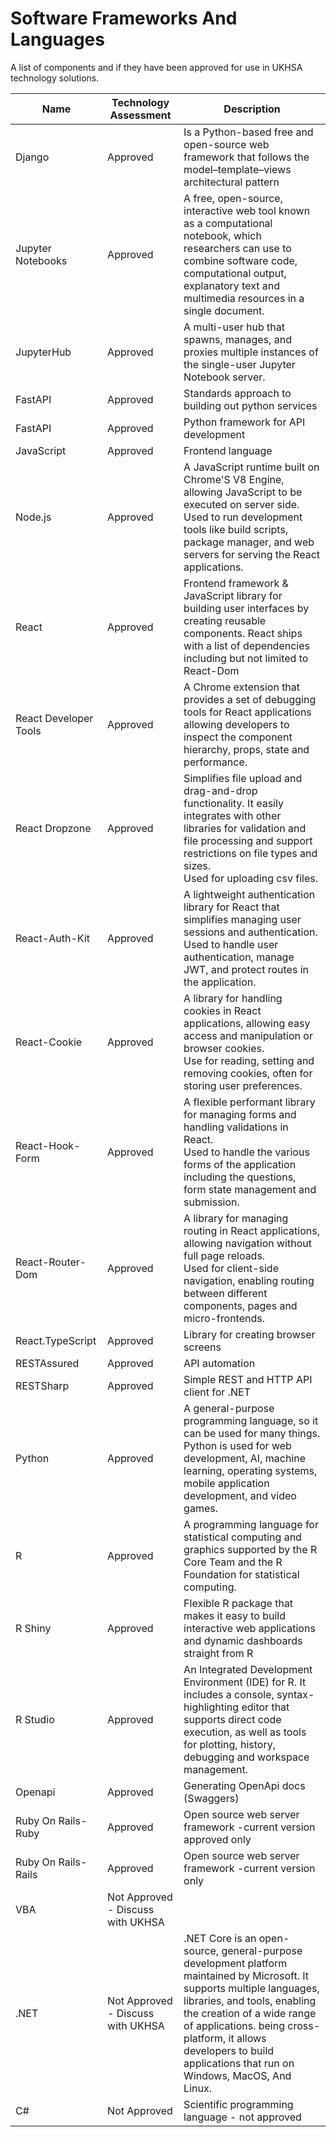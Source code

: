 # Software Frameworks And Languages

A list of components and if they have been approved for use in UKHSA technology solutions.

| Name | Technology Assessment | Description |
| - | - | - |
| Django | Approved | Is a Python-based free and open-source web framework that follows the model–template–views architectural pattern |
| Jupyter Notebooks | Approved | A free, open-source, interactive web tool known as a computational notebook, which researchers can use to combine software code, computational output, explanatory text and multimedia resources in a single document. |
| JupyterHub | Approved | A multi-user hub that spawns, manages, and proxies multiple instances of the single-user Jupyter Notebook server. |
| FastAPI | Approved | Standards approach to building out python services |
| FastAPI | Approved | Python framework for API development |
| JavaScript | Approved | Frontend language |
| Node.js | Approved | A JavaScript runtime built on Chrome'S V8 Engine, allowing JavaScript to be executed on server side.<br>Used to run development tools like build scripts, package manager, and web servers for serving the React applications. |
| React | Approved | Frontend framework & JavaScript library for building user interfaces by creating reusable components. React ships with a list of dependencies including but not limited to React-Dom |
| React Developer Tools | Approved | A Chrome extension that provides a set of debugging tools for React applications allowing developers to inspect the component hierarchy, props, state and performance. |
| React Dropzone | Approved | Simplifies file upload and drag-and-drop functionality. It easily integrates with other libraries for validation and file processing and support restrictions on file types and sizes.<br>Used for uploading csv files. |
| React-Auth-Kit | Approved | A lightweight authentication library for React that simplifies managing user sessions and authentication.<br>Used to handle user authentication, manage JWT, and protect routes in the application. |
| React-Cookie | Approved | A library for handling cookies in React applications, allowing easy access and manipulation or browser cookies.<br>Use for reading, setting and removing cookies, often for storing user preferences. |
| React-Hook-Form | Approved | A flexible performant library for managing forms and handling validations in React.<br>Used to handle the various forms of the application including the questions, form state management and submission. |
| React-Router-Dom | Approved | A library for managing routing in React applications, allowing navigation without full page reloads.<br>Used for client-side navigation, enabling routing between different components, pages and micro-frontends. |
| React.TypeScript | Approved | Library for creating browser screens |
| RESTAssured | Approved | API automation |
| RESTSharp | Approved | Simple REST and HTTP API client for .NET |
| Python | Approved | A general-purpose programming language, so it can be used for many things. Python is used for web development, AI, machine learning, operating systems, mobile application development, and video games. |
| R | Approved | A programming language for statistical computing and graphics supported by the R Core Team and the R Foundation for statistical computing. |
| R Shiny | Approved | Flexible R package that makes it easy to build interactive web applications and dynamic dashboards straight from R |
| R Studio | Approved | An Integrated Development Environment (IDE) for R. It includes a console, syntax-highlighting editor that supports direct code execution, as well as tools for plotting, history, debugging and workspace management. |
| Openapi | Approved | Generating OpenApi docs (Swaggers) |
| Ruby On Rails- Ruby | Approved | Open source web server framework -current version approved only |
| Ruby On Rails- Rails | Approved | Open source web server framework -current version only |
| VBA | Not Approved - Discuss with UKHSA | |
| .NET | Not Approved - Discuss with UKHSA | .NET Core is an open-source, general-purpose development platform maintained by Microsoft. It supports multiple languages, libraries, and tools, enabling the creation of a wide range of applications. being cross-platform, it allows developers to build applications that run on Windows, MacOS, And Linux. |
| C# | Not Approved | Scientific programming language - not approved |
